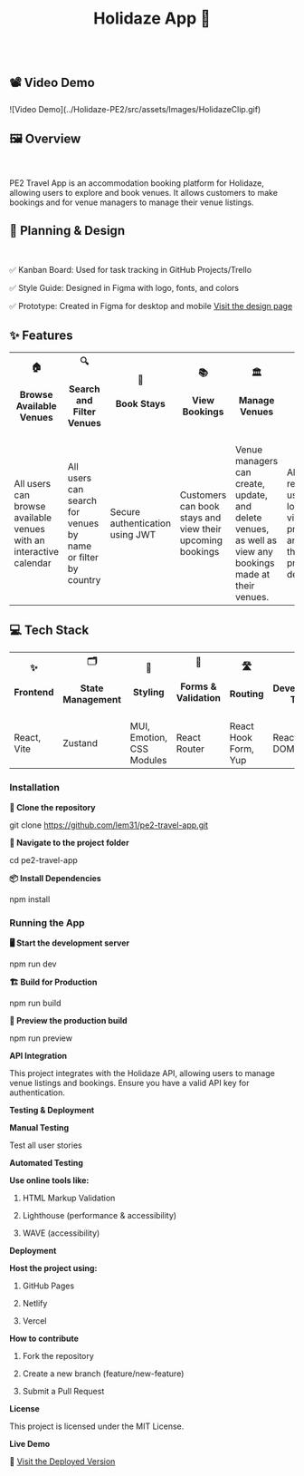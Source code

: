 <div align="center">
  <h1><strong>Holidaze App 🌴</strong></h1>
  <br><br>
</div>


<h2> 📽  <strong>Video Demo </strong></h2>
 ![Video Demo](../Holidaze-PE2/src/assets/Images/HolidazeClip.gif)

<h2> 🖼 <strong> Overview </strong> </h2> <br>

PE2 Travel App is an accommodation booking platform for Holidaze, allowing users to explore and book venues. It allows customers to make bookings and for venue managers to manage their venue listings.

 <h2> 🎨<strong> Planning & Design </strong> </h2> <br>

 ✅ Kanban Board: Used for task tracking in GitHub Projects/Trello

✅ Style Guide: Designed in Figma with logo, fonts, and colors

✅ Prototype: Created in Figma for desktop and mobile
[Visit the design page](https://www.figma.com/design/P4O11wG36Qvu9bNSIVjA4W/HOLIDAZE-PE2?node-id=67-514&t=aoyvUyu64jcgSth0-1)  <br>


<h2><strong>✨ Features</strong> </h2>

<table> <tr> <th><strong>🏠<h4> Browse Available Venues </h4></strong></th> <th><strong> 🔍 <h4>Search and Filter Venues </h4> </strong></th> <th><strong> 📅 <h4> Book Stays </h4> </strong></th> <th><strong> 📚 <h4> View Bookings </h4> </strong></th> <th><strong> 🏛️<h4> Manage Venues </h4> </strong></th> <th><strong> 🎨 <h4> Login </h4> </strong></th> <th><strong> <h4> 📁 Authentication </h4> </strong></th> </tr>  <td> All users can browse available venues with an interactive calendar</td> <td>All users can search for venues by name or filter by country</td> <td>Secure authentication using JWT</td> <td>Customers can book stays and view their upcoming bookings</td> <td>Venue managers can create, update, and delete venues, as well as view any bookings made at their venues.</td> <td>All registered users can login, view their profile and edit their profile details</td> <td>Secure authentication using JWT</td> </tr> </table>


<h2> <strong> 💻 Tech Stack </strong> </h2>

<table>
<tr>
<th align='center' > ✨<strong><h4>Frontend </h4> </strong>  </th>
<th align='center' > 🗂️ <strong><h4> State Management </h4> </strong> </th>
<th align='center' >  🎨 <strong><h4> Styling</h4></strong>  </th>
<th align='center' > 📝 <strong> <h4>Forms & Validation</h4> </strong>  </th>
<th align='center' > 🛣️ <strong> <h4>Routing</h4> </strong>  </th>
<th align='center' > 🛠️ <strong> <h4>Development Tools</h4></strong></th>
</tr>
<tr>
    <td>React, Vite</td>
    <td>Zustand</td>
    <td>MUI, Emotion, CSS Modules</td>
    <td>React Router</td>
    <td>React Hook Form, Yup</td>
    <td>React Router DOM</td>
  </tr>
  </table>

<h3><strong>Installation</strong></h3>

**🚀 Clone the repository**

git clone https://github.com/lem31/pe2-travel-app.git

**📁 Navigate to the project folder**

cd pe2-travel-app

**📦 Install Dependencies**

npm install

<h3><strong>Running the App</strong></h3>

**🖥️ Start the development server** 

npm run dev

**🏗️ Build for Production** 

npm run build

**👀 Preview the production build** 

npm run preview

**API Integration**

This project integrates with the Holidaze API, allowing users to manage venue listings and bookings. Ensure you have a valid API key for authentication.


**Testing & Deployment**

**Manual Testing**

Test all user stories

**Automated Testing** 

**Use online tools like:**

1. HTML Markup Validation

2. Lighthouse (performance & accessibility)

3. WAVE (accessibility)

**Deployment**

**Host the project using:**

1. GitHub Pages

2. Netlify

3. Vercel

**How to contribute**

1. Fork the repository

2. Create a new branch (feature/new-feature)

3. Submit a Pull Request

**License**

This project is licensed under the MIT License.

**Live Demo**

🚀 [Visit the Deployed Version](https://holidaze-lem.netlify.app/)
